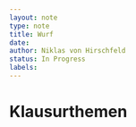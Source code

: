 ```yaml
---
layout: note
type: note
title: Wurf
date: 
author: Niklas von Hirschfeld
status: In Progress
labels:
---
```


# Klausurthemen
